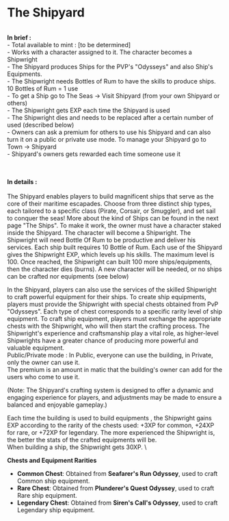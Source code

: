 # The Shipyard

<figure><img src="../../.gitbook/assets/SHIPYARD2.png" alt=""><figcaption></figcaption></figure>



**In brief :** \
\- Total available to mint : \[to be determined]\
\- Works with a character assigned to it. The character becomes a Shipwright\
\- The Shipyard produces Ships for the PVP's "Odysseys" and also Ship's Equipments.\
\- The Shipwright needs Bottles of Rum to have the skills to produce ships. 10 Bottles of Rum = 1 use\
\- To get a Ship go to The Seas -> Visit Shipyard (from your own Shipyard or others)\
\- The Shipwright gets EXP each time the Shipyard is used\
\- The Shipwright dies and needs to be replaced after a certain number of used (described below)\
\- Owners can ask a premium for others to use his Shipyard and can also turn it on a public or private use mode. To manage your Shipyard go to Town -> Shipyard\
\- Shipyard's owners gets rewarded each time someone use it

\
\
**In details :** \
&#x20;\
The Shipyard enables players to build magnificent ships that serve as the core of their maritime escapades. Choose from three distinct ship types, each tailored to a specific class (Pirate, Corsair, or Smuggler), and set sail to conquer the seas! More about the kind of Ships can be found in the next page "The Ships". To make it work, the owner must have a character staked inside the Shipyard. The character will become a Shipwright. The Shipwright will need Bottle Of Rum to be productive and deliver his services. Each ship built requires 10 Bottle of Rum. Each use of the Shipyard gives the Shipwright EXP, which levels up his skills. The maximum level is 100. Once reached, the Shipwright can built 100 more ships/equipments, then the character dies (burns). A new character will be needed, or no ships can be crafted nor equipments (see below)

In the Shipyard, players can also use the services of the skilled Shipwright to craft powerful equipment for their ships. To create ship equipments, players must provide the Shipwright with special chests obtained from PvP "Odysseys". Each type of chest corresponds to a specific rarity level of ship equipment. To craft ship equipment, players must exchange the appropriate chests with the Shipwright, who will then start the crafting process. The Shipwright's experience and craftsmanship play a vital role, as higher-level Shipwrights have a greater chance of producing more powerful and valuable equipment.\
Public/Private mode : In Public, everyone can use the building, in Private, only the owner can use it. \
The premium is an amount in matic that the building's owner can add for the users who come to use it.

(Note: The Shipyard's crafting system is designed to offer a dynamic and engaging experience for players, and adjustments may be made to ensure a balanced and enjoyable gameplay.)

Each time the building is used to build equipments , the Shipwright gains EXP according to the rarity of the chests used: +3XP for common, +24XP for rare, or +72XP for legendary. The more experienced the Shipwright is, the better the stats of the crafted equipments will be. \
When building a ship, the Shipwright gets 30XP. \


**Chests and Equipment Rarities**

* **Common Chest**: Obtained from **Seafarer's Run Odyssey**, used to craft Common ship equipment.
* **Rare Chest**: Obtained from **Plunderer's Quest Odyssey**, used to craft Rare ship equipment.
* **Legendary Chest**: Obtained from **Siren's Call's Odyssey**, used to craft Legendary ship equipment.





